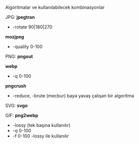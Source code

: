 Algoritmalar ve kullanılabilecek kombinasyonlar

JPG:
**jpegtran** 
* -rotate 90|180|270

**mozjpeg**
* -quality 0-100

PNG:
**pngout**

**webp**
* -q 0-100

**pngcrush**
* -reduce, -brute (mecbur) baya yavaş çalışan bir algoritma


SVG:
**svgo**


GIF:
**png2webp**
* -lossy (tek başına kullanılır)
* -q 0-100
* -f 0-100 -lossy ile kullanılır
